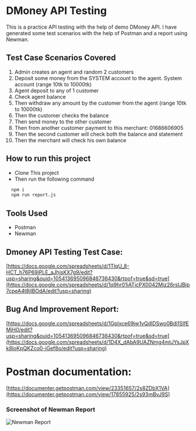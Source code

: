 # DMoney API Testing

This is a practice API testing with the help of demo DMoney API. I have generated some test scenarios with the help of Postman and a report using Newman.

## Test Case Scenarios Covered

1. Admin creates an agent and random 2 customers
2. Deposit some money from the SYSTEM account to the agent. System account (range 10tk to 10000tk)
3. Agent deposit to any of 1 customer
4. Check agent balance
5. Then withdraw any amount by the customer from the agent (range 10tk to 10000tk)
6. Then the customer checks the balance
7. Then send money to the other customer
8. Then from another customer payment to this merchant: 01686606905
9. Then the second customer will check both the balance and statement
10. Then the merchant will check his own balance

## How to run this project

- Clone This project
- Then run the following command 

```bash
  npm i
  npm run report.js
```
## Tools Used
- Postman
- Newman


## Dmoney API Testing Test Case:
[https://docs.google.com/spreadsheets/d/1TlqU_8-HCT_h76P69iPLE_aJhjsKX7g9/edit?usp=sharing&ouid=105413695096846736430&rtpof=true&sd=true](https://docs.google.com/spreadsheets/d/1q9hr01iATjcPX0042Miz26rsIJBjp7cpeA4t8jIBOdA/edit?usp=sharing)

## Bug And Improvement Report:
[https://docs.google.com/spreadsheets/d/1GpIxce69jw1vQdlDSwo0Bdi1SlfEMjH0/edit?usp=sharing&ouid=105413695096846736430&rtpof=true&sd=true](https://docs.google.com/spreadsheets/d/1D4X_dAbA9UAZNmg4mtJYsJpXk8IoKpQKZco0-iGef8o/edit?usp=sharing)

# Postman documentation:
[https://documenter.getpostman.com/view/23351657/2s8ZDbX1VA](https://documenter.getpostman.com/view/17855925/2s93mBvJ9S)

### Screenshot of Newman Report
![Newman Report](https://github.com/foysal619/Dmoney-API-Testing/assets/61048879/66b4235e-b3b2-47ab-9aeb-1d382f99b382)





